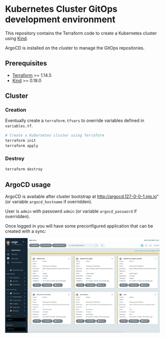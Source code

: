 # Kubernetes Cluster GitOps development environment

This repository contains the Terraform code to create a Kubernetes cluster using [Kind](https://kind.sigs.k8s.io/).

ArgoCD is installed on the cluster to manage the GitOps repositories.

## Prerequisites

- [Terraform](https://www.terraform.io/downloads.html) >= 1.14.5
- [Kind](https://kind.sigs.k8s.io/) >= 0.18.0

## Cluster

### Creation

Eventually create a `terraform.tfvars` to override variables defined in `variables.tf`.

```bash
# Create a Kubernetes cluster using Terraform
terraform init
terraform apply
```

### Destroy

```bash
terraform destroy
```

## ArgoCD usage

ArgoCD is available after cluster bootstrap at http://argocd.127-0-0-1.nip.io" (or variable `argocd_hostname` if overridden).

User is `admin` with passowrd `admin` (or variable `argocd_password` if overridden).

Once logged in you will have some preconfigured application that can be created with a sync:

![alt text](docs/argocd_main.jpg "ArgoCD Apps")
